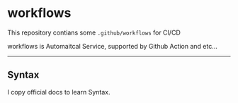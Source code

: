 # workflows

This repository contians some `.github/workflows` for CI/CD

workflows is Automaitcal Service, supported by Github Action and etc...

<hr>

## Syntax

I copy official docs to learn Syntax.